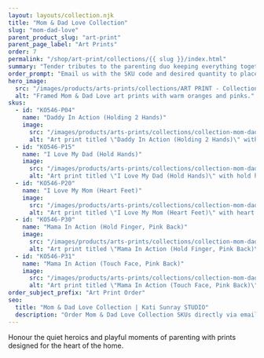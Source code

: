 ```yaml
---
layout: layouts/collection.njk
title: "Mom & Dad Love Collection"
slug: "mom-dad-love"
parent_product_slug: "art-print"
parent_page_label: "Art Prints"
order: 7
permalink: "/shop/art-print/collections/{{ slug }}/index.html"
summary: "Tender tributes to the parenting duo keeping everything together."
order_prompt: "Email us with the SKU code and desired quantity to place your order."
hero_image:
  src: "/images/products/arts-prints/collections/ART PRINT - Collection ‘Mom & Dad love’.jpg"
  alt: "Framed Mom & Dad Love art prints with warm oranges and pinks."
skus:
  - id: "KO546-P04"
    name: "Daddy In Action (Holding 2 Hands)"
    image:
      src: "/images/products/arts-prints/collections/collection-mom-dad-love/KO546-P04_Art print 8.5x11_Collection Mom & Dad Love_Daddy in action_holding 2 hands_green.jpg"
      alt: "Art print titled \"Daddy In Action (Holding 2 Hands)\" with holding 2 hands green illustration."
  - id: "KO546-P15"
    name: "I Love My Dad (Hold Hands)"
    image:
      src: "/images/products/arts-prints/collections/collection-mom-dad-love/KO546-P15_Art print 8.5x11_Collection Mom & Dad Love_I love my dad_Hold hands_Orange coloured.jpg"
      alt: "Art print titled \"I Love My Dad (Hold Hands)\" with hold hands orange coloured illustration."
  - id: "KO546-P20"
    name: "I Love My Mom (Heart Feet)"
    image:
      src: "/images/products/arts-prints/collections/collection-mom-dad-love/KO546-P20_Art print 8.5x11_Collection Mom & Dad Love_I love my mom_Heart feet_Orange coloured.jpg"
      alt: "Art print titled \"I Love My Mom (Heart Feet)\" with heart feet orange coloured illustration."
  - id: "KO546-P30"
    name: "Mama In Action (Hold Finger, Pink Back)"
    image:
      src: "/images/products/arts-prints/collections/collection-mom-dad-love/KO546-P30_Art print 8.5x11_Collection Mom & Dad Love_Mama In Action - Hold Finger - Pink Back.jpg"
      alt: "Art print titled \"Mama In Action (Hold Finger, Pink Back)\" from the Mom & Dad Love Collection."
  - id: "KO546-P31"
    name: "Mama In Action (Touch Face, Pink Back)"
    image:
      src: "/images/products/arts-prints/collections/collection-mom-dad-love/KO546-P31_Art print 8.5x11_Collection Mom & Dad Love_Mama In Action - Touch Face - Pink Back.jpg"
      alt: "Art print titled \"Mama In Action (Touch Face, Pink Back)\" from the Mom & Dad Love Collection."
order_subject_prefix: "Art Print Order"
seo:
  title: "Mom & Dad Love Collection | Kati Sunray STUDIO"
  description: "Order Mom & Dad Love Collection SKUs directly via email."
---
```


Honour the quiet heroics and playful moments of parenting with prints designed for the heart of the home.
